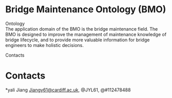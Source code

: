 # Bridge Maintenance Ontology (BMO)

Ontology  
The application domain of the BMO is the bridge maintenance field. The BMO is designed to improve the management of maintenance knowledge of bridge lifecycle, and to provide more valuable information for bridge engineers to make holistic decisions.

Contacts
# Contacts

*yali Jiang <Jiangy61@cardiff.ac.uk>, @JYL61, @#112478488
